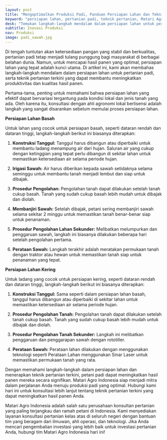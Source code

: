 ```yaml
---
layout: post
title: "Mengoptimalkan Produksi Padi, Panduan Persiapan Lahan dan Teknik Pertanian Terkini"
keyword: "persiapan lahan, pertanian padi, teknik pertanian, Matari Agro Indonesia, konsultan pertanian, hasil panen, perataan lahan, irigasi sawah"
desk: "Temukan langkah-langkah mendalam dalam persiapan lahan untuk pertanian padi, serta teknik pertanian terkini yang dapat membantu meningkatkan hasil panen Anda bersama Matari Agro Indonesia, mitra terpercaya dalam konsultasi pertanian."
subtitle: Inovasi Produksi
nav: Produksi
image: padi_sawah.jpg
---
```


Di tengah tuntutan akan ketersediaan pangan yang stabil dan berkualitas, pertanian padi tetap menjadi tulang punggung bagi masyarakat di berbagai belahan dunia. Namun, untuk mencapai hasil panen yang optimal, persiapan lahan yang tepat adalah kunci utama. Di artikel ini, kami akan membahas langkah-langkah mendalam dalam persiapan lahan untuk pertanian padi, serta teknik pertanian terkini yang dapat membantu meningkatkan produktivitas dan kualitas hasil panen.

Pertama-tama, penting untuk memahami bahwa persiapan lahan yang efektif dapat bervariasi tergantung pada kondisi lokal dan jenis tanah yang ada. Oleh karena itu, konsultasi dengan ahli agronomi lokal berlisensi adalah langkah yang sangat disarankan sebelum memulai proses persiapan lahan.

**Persiapan Lahan Basah**

Untuk lahan yang cocok untuk persiapan basah, seperti dataran rendah dan dataran tinggi, langkah-langkah berikut ini biasanya diterapkan:

1. **Konstruksi Tanggul:** Tanggul harus dibangun atau diperbaiki untuk membantu ladang menampung air dari hujan. Saluran air yang cukup dengan ketinggian yang tepat perlu dibangun di sekitar lahan untuk memastikan ketersediaan air selama periode hujan.

2. **Irigasi Sawah:** Air harus diberikan kepada sawah setidaknya selama seminggu untuk membantu tanah menjadi lembut dan siap untuk dibajak.

3. **Prosedur Pengolahan:** Pengolahan tanah dapat dilakukan setelah tanah cukup basah. Tanah yang sudah cukup basah lebih mudah untuk dibajak dan diolah.

4. **Membanjiri Sawah:** Setelah dibajak, petani sering membanjiri sawah selama sekitar 2 minggu untuk memastikan tanah benar-benar siap untuk penanaman.

5. **Prosedur Pengolahan Lahan Sekunder:** Melibatkan melumpurkan dan penggaruan sawah, langkah ini biasanya dilakukan beberapa hari setelah pengolahan pertama.

6. **Perataan Sawah:** Langkah terakhir adalah meratakan permukaan tanah dengan traktor atau hewan untuk memastikan tanah siap untuk penanaman yang tepat.

**Persiapan Lahan Kering**

Untuk ladang yang cocok untuk persiapan kering, seperti dataran rendah dan dataran tinggi, langkah-langkah berikut ini biasanya diterapkan:

1. **Konstruksi Tanggul:** Sama seperti dalam persiapan lahan basah, tanggul harus dibangun atau diperbaiki di sekitar lahan untuk memastikan ketersediaan air selama periode hujan.

2. **Prosedur Pengolahan Tanah:** Pengolahan tanah dapat dilakukan setelah tanah cukup basah. Tanah yang sudah cukup basah lebih mudah untuk dibajak dan diolah.

3. **Prosedur Pengolahan Tanah Sekunder:** Langkah ini melibatkan penggaruan dan penggarapan sawah dengan rototiller.

4. **Perataan Sawah:** Perataan lahan dilakukan dengan menggunakan teknologi seperti Perataan Lahan menggunakan Sinar Laser untuk memastikan permukaan tanah yang rata.

Dengan memahami langkah-langkah dalam persiapan lahan dan menerapkan teknik pertanian terkini, petani padi dapat meningkatkan hasil panen mereka secara signifikan. Matari Agro Indonesia siap menjadi mitra dalam perjalanan Anda menuju produksi padi yang optimal. Hubungi kami hari ini untuk konsultasi lebih lanjut tentang teknik pertanian terkini yang dapat meningkatkan hasil panen Anda.

Matari Agro Indonesia adalah salah satu perusahaan konsultan pertanian yang paling terjangkau dan ramah petani di Indonesia. Kami menyediakan layanan konsultasi pertanian kelas atas di seluruh negeri dengan bantuan tim yang beragam dari ilmuwan, ahli operasi, dan teknologi. Jika Anda mencari pengembalian investasi yang lebih baik untuk investasi pertanian Anda, hubungi tim Matari Agro Indonesia hari ini!
